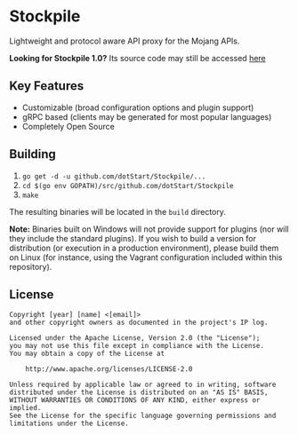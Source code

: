 Stockpile
=========

Lightweight and protocol aware API proxy for the Mojang APIs.

**Looking for Stockpile 1.0?** Its source code may still be accessed [here](https://github.com/dotStart/Stockpile/tree/v1.0.0-SNAPSHOT)

Key Features
------------

* Customizable (broad configuration options and plugin support)
* gRPC based (clients may be generated for most popular languages)
* Completely Open Source

Building
--------

1. `go get -d -u github.com/dotStart/Stockpile/...`
2. `cd $(go env GOPATH)/src/github.com/dotStart/Stockpile`
3. `make`

The resulting binaries will be located in the `build` directory.

**Note:** Binaries built on Windows will not provide support for plugins (nor will they include the
standard plugins). If you wish to build a version for distribution (or execution in a production
environment), please build them on Linux (for instance, using the Vagrant configuration included
within this repository).

License
-------

```
Copyright [year] [name] <[email]>
and other copyright owners as documented in the project's IP log.

Licensed under the Apache License, Version 2.0 (the "License");
you may not use this file except in compliance with the License.
You may obtain a copy of the License at

    http://www.apache.org/licenses/LICENSE-2.0

Unless required by applicable law or agreed to in writing, software
distributed under the License is distributed on an "AS IS" BASIS,
WITHOUT WARRANTIES OR CONDITIONS OF ANY KIND, either express or implied.
See the License for the specific language governing permissions and
limitations under the License.
```
